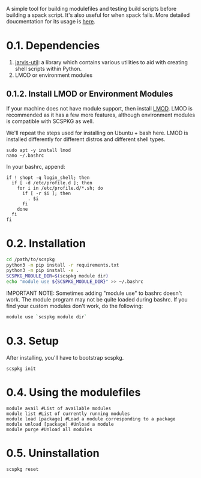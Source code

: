 A simple tool for building modulefiles and testing build scripts before building 
a spack script. It's also useful for when spack fails. 
More detailed doucmentation for its usage is [here]([https://github.com/scs-lab/scspkg/wiki](https://grc.iit.edu/docs/jarvis/scspkg/index)).

# 0.1. Dependencies

1. [jarvis-util](https://github.com/grc-iit/jarvis-util): a library which contains various utilities to aid with creating shell scripts within Python.
2. LMOD or environment modules

## 0.1.2. Install LMOD or Environment Modules

If your machine does not have module support, then install
[LMOD](https://lmod.readthedocs.io/en/latest/030_installing.html). 
LMOD is recommended as it has a few more features, although environment
modules is compatible with SCSPKG as well. 

We'll repeat the steps used for installing on Ubuntu + bash here.
LMOD is installed differently for different distros and different shell types.

```
sudo apt -y install lmod
nano ~/.bashrc
```

In your bashrc, append:
```
if ! shopt -q login_shell; then
  if [ -d /etc/profile.d ]; then
    for i in /etc/profile.d/*.sh; do
      if [ -r $i ]; then
        . $i
      fi
    done
  fi
fi
```

# 0.2. Installation

```bash
cd /path/to/scspkg
python3 -m pip install -r requirements.txt
python3 -m pip install -e .
SCSPKG_MODULE_DIR=$(scspkg module dir)
echo "module use ${SCSPKG_MODULE_DIR}" >> ~/.bashrc
```

IMPORTANT NOTE: Sometimes adding "module use" to bashrc doesn't work.
The module program may not be quite loaded during bashrc. If you find
your custom modules don't work, do the following:

```bash
module use `scspkg module dir` 
```

# 0.3. Setup

After installing, you'll have to bootstrap scspkg.

```
scspkg init
``` 

# 0.4. Using the modulefiles

```{bash}
module avail #List of available modules
module list #List of currently running modules
module load [package] #Load a module corresponding to a package
module unload [package] #Unload a module
module purge #Unload all modules
```

# 0.5. Uninstallation

```
scspkg reset
```
